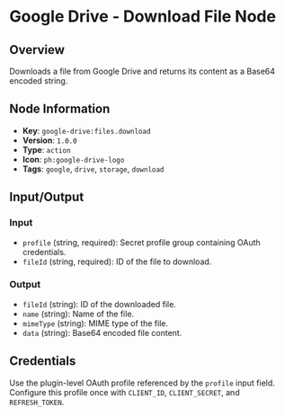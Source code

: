 # Google Drive - Download File Node

## Overview
Downloads a file from Google Drive and returns its content as a Base64 encoded string.

## Node Information
- **Key**: `google-drive:files.download`
- **Version**: `1.0.0`
- **Type**: `action`
- **Icon**: `ph:google-drive-logo`
- **Tags**: `google`, `drive`, `storage`, `download`

## Input/Output
### Input
- `profile` (string, required): Secret profile group containing OAuth credentials.
- `fileId` (string, required): ID of the file to download.

### Output
- `fileId` (string): ID of the downloaded file.
- `name` (string): Name of the file.
- `mimeType` (string): MIME type of the file.
- `data` (string): Base64 encoded file content.

## Credentials
Use the plugin-level OAuth profile referenced by the `profile` input field. Configure this profile once with `CLIENT_ID`, `CLIENT_SECRET`, and `REFRESH_TOKEN`.
